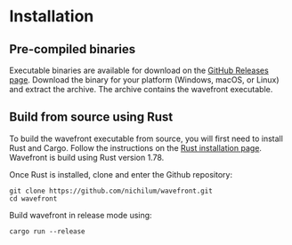 # Installation

## Pre-compiled binaries

<!-- this is more or less (more more) stolen from the mdbook book -->
Executable binaries are available for download on the [GitHub Releases page](https://github.com/nichilum/wavefront/releases). Download the binary for your platform (Windows, macOS, or Linux) and extract the archive. The archive contains the wavefront executable.

## Build from source using Rust
To build the wavefront executable from source, you will first need to install Rust and Cargo. Follow the instructions on the [Rust installation page](https://www.rust-lang.org/tools/install). Wavefront is build using Rust version 1.78.

<!-- I don't know which Rust versions we can officially support -->

Once Rust is installed, clone and enter the Github repository:

```
git clone https://github.com/nichilum/wavefront.git
cd wavefront
```

Build wavefront in release mode using:

```
cargo run --release
```
